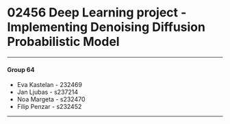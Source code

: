 # 02456 Deep Learning project - Implementing Denoising Diffusion Probabilistic Model
---
#### Group 64
- Eva Kastelan - 232469
- Jan Ljubas - s237214
- Noa Margeta - s232470
- Filip Penzar - s232452

---